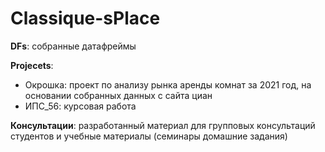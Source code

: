# Classique-sPlace

**DFs**: собранные датафреймы

**Projecets**: 
 - Окрошка: проект по анализу рынка аренды комнат за 2021 год, на основании собранных данных с сайта циан
 - ИПС_56: курсовая работа
 
**Консультации**: разработанный материал для групповых консультаций студентов и учебные материалы (семинары домашние задания)
